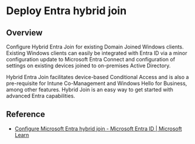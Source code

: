 #  Deploy Entra hybrid join

## Overview

Configure Hybrid Entra Join for existing Domain Joined Windows clients. Existing Windows clients can easily be integrated with Entra ID via a minor configuration update to Microsoft Entra Connect and configuration of settings on existing devices joined to on-premises Active Directory.

Hybrid Entra Join facilitates device-based Conditional Access and is also a pre-requisite for Intune Co-Management and Windows Hello for Business, among other features. Hybrid Join is an easy way to get started with advanced Entra capabilities.

## Reference

* [Configure Microsoft Entra hybrid join - Microsoft Entra ID | Microsoft Learn](https://learn.microsoft.com/entra/identity/devices/how-to-hybrid-join)

